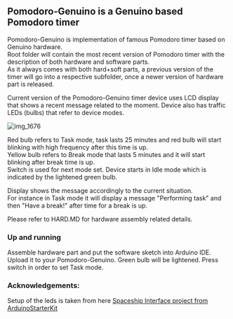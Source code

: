 ## Pomodoro-Genuino is a Genuino based Pomodoro timer

Pomodoro-Genuino is implementation of famous Pomodoro timer based on Genuino hardware.<br>
Root folder will contain the most recent version of Pomodoro timer with the description of both hardware and software parts.<br>
As it always comes with both hard+soft parts, a previous version of the timer will go into a respective subfolder,
once a newer version of hardware part is released.<br>

Current version of the Pomodoro-Genuino timer device uses LCD display that shows a recent message related to the moment.
Device also has traffic LEDs (bulbs) that refer to device modes.<br>

![img_1676](https://user-images.githubusercontent.com/3159236/30887439-bdbb3f36-a31b-11e7-99fb-d6045a6b4000.JPG)


Red bulb refers to Task mode, task lasts 25 minutes and red bulb will start blinking with high frequency after this time is up.<br>
Yellow bulb refers to Break mode that lasts 5 minutes and it will start blinking after break time is up.<br>
Switch is used for next mode set. Device starts in Idle mode which is indicated by the lightened green bulb.  

Display shows the message accordingly to the current situation.<br>
For instance in Task mode it will display a message "Performing task" and then "Have a break!" after time for a break is up.

Please refer to HARD.MD for hardware assembly related details.

### Up and running
Assemble hardware part and put the software sketch into Arduino IDE.<br>
Upload it to your Pomodoro-Genuino. Green bulb will be lightened. Press switch in order to set Task mode.

### Acknowledgements:
Setup of the leds is taken from here [Spaceship Interface project from ArduinoStarterKit](https://www.arduino.cc/en/ArduinoStarterKit/Prj02)
